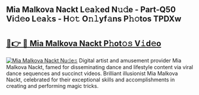 ## Mia Malkova Nackt L𝚎a𝚔ed N𝚞𝚍e - Part-Q50 Vi𝚍𝚎o L𝚎a𝚔s - H𝚘𝚝 O𝚗𝚕yf𝚊ns P𝚑𝚘tos TPDXw

# <h2><a href="http://kfe0czl.oniu.top/?m=Mia+Malkova+Nackt">🔗👉 🔴 Mia Malkova Nackt P𝚑ot𝚘𝚜 V𝚒d𝚎o</a></h2>

[![Mia Malkova Nackt Nu𝚍e𝚜](https://i.imgur.com/0qMVB7G.gif)](http://kfe0czl.oniu.top/?m=Mia+Malkova+Nackt)
Digital artist and amusement provider Mia Malkova Nackt, famed for disseminating dance and lifestyle content via viral dance sequences and succinct videos. Brilliant illusionist Mia Malkova Nackt, celebrated for their exceptional skills and accomplishments in creating and performing magic tricks.  
